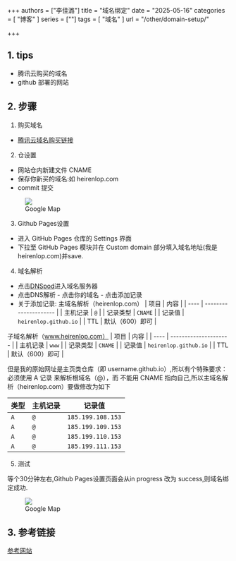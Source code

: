 +++
authors = ["李佳潞"]
title = "域名绑定"
date = "2025-05-16"
categories = [
    "博客"
]
series = [""]
tags = [
    "域名"
]
url = "/other/domain-setup/"

+++

## 1. tips

- 腾讯云购买的域名
- github 部署的网站

## 2. 步骤

1. 购买域名

- [腾讯云域名购买链接](https://dnspod.cloud.tencent.com/)

2. 仓设置

- 网站仓内新建文件 CNAME
- 保存你新买的域名:如 heirenlop.com
- commit 提交
<div class="image">
            <figure>
                <a data-fancybox="gallery" href="https://cdn.heirenlop.com/other/%E5%9F%9F%E5%90%8D%E7%BB%91%E5%AE%9A.png">
<img src="https://cdn.heirenlop.com/other/%E5%9F%9F%E5%90%8D%E7%BB%91%E5%AE%9A.png" loading="lazy">
</a>
                <figcaption>Google Map</figcaption>
            </figure>
        </div>

3. Github Pages设置

- 进入 GitHub Pages 仓库的 Settings 界面
- 下拉至 GitHub Pages 模块并在 Custom domain 部分填入域名地址(我是heirenlop.com)并save.


4. 域名解析

- 点击[DNSpod](https://console.dnspod.cn/)进入域名服务器
- 点击DNS解析 - 点击你的域名 - 点击添加记录
- 关于添加记录:
主域名解析（heirenlop.com）
| 项目   | 内容                    |
| ---- | --------------------- |
| 主机记录 | `@`                   |
| 记录类型 | `CNAME`               |
| 记录值  | `heirenlop.github.io` |
| TTL  | 默认（600）即可             |

子域名解析（www.heirenlop.com）
| 项目   | 内容                    |
| ---- | --------------------- |
| 主机记录 | `www`                 |
| 记录类型 | `CNAME`               |
| 记录值  | `heirenlop.github.io` |
| TTL  | 默认（600）即可             |

但是我的原始网址是主页类仓库（即 username.github.io）,所以有个特殊要求：
必须使用 A 记录 来解析根域名（@），而 不能用 CNAME 指向自己,所以主域名解析（heirenlop.com）要做修改为如下

| 类型  | 主机记录 | 记录值               |
| --- | ---- | ----------------- |
| `A` | `@`  | `185.199.108.153` |
| `A` | `@`  | `185.199.109.153` |
| `A` | `@`  | `185.199.110.153` |
| `A` | `@`  | `185.199.111.153` |

5. 测试

等个30分钟左右,Github Pages设置页面会从in progress 改为 success,则域名绑定成功.
<div class="image">
            <figure>
                <a data-fancybox="gallery" href="https://cdn.heirenlop.com/other/%E5%9F%9F%E5%90%8D%E7%BB%91%E5%AE%9A2.png">
<img src="https://cdn.heirenlop.com/other/%E5%9F%9F%E5%90%8D%E7%BB%91%E5%AE%9A2.png" loading="lazy">
</a>
                <figcaption>Google Map</figcaption>
            </figure>
        </div>


## 3. 参考链接

[参考网站](https://blog.csdn.net/weixin_45961774/article/details/108402406)